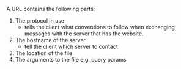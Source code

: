 
A URL contains the following parts:
1. The protocol in use
    - tells the client what conventions to follow when exchanging messages with the server that has the website.
2. The hostname of the server
    - tell the client which server to contact
3. The location of the file
4. The arguments to the file e.g. query params
